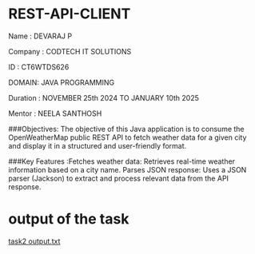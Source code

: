 # REST-API-CLIENT

Name : DEVARAJ P

Company : CODTECH IT SOLUTIONS

ID : CT6WTDS626

DOMAIN: JAVA PROGRAMMING

Duration : NOVEMBER 25th 2024 TO JANUARY 10th 2025

Mentor : NEELA SANTHOSH

###Objectives: The objective of this Java application is to consume the OpenWeatherMap public REST API to fetch weather data for a given city and display it in a structured and user-friendly format.

###Key Features :Fetches weather data: Retrieves real-time weather information based on a city name.
Parses JSON response: Uses a JSON parser (Jackson) to extract and process relevant data from the API response.

# output of the task


[task2 output.txt](https://github.com/user-attachments/files/18305649/task2.output.txt)
